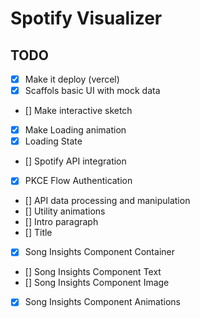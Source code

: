 # Spotify Visualizer

## TODO

- [x] Make it deploy (vercel)
- [x] Scaffols basic UI with mock data
- [] Make interactive sketch
- [x] Make Loading animation
- [x] Loading State
- [] Spotify API integration
- [x] PKCE Flow Authentication
- [] API data processing and manipulation
- [] Utility animations
- [] Intro paragraph
- [] Title
- [x] Song Insights Component Container
- [] Song Insights Component Text
- [] Song Insights Component Image
- [x] Song Insights Component Animations
